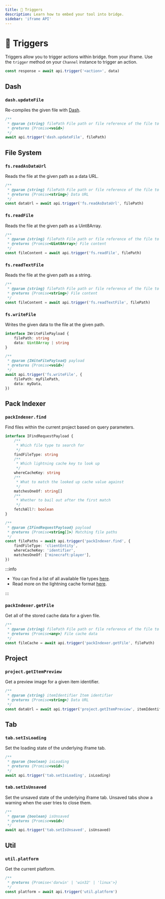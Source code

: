 ```yaml
---
title: 🚀 Triggers
description: Learn how to embed your tool into bridge.
sidebar: 'iframe API'
---
```


# 🚀 Triggers

Triggers allow you to trigger actions within bridge. from your iframe.
Use the `trigger` method on your `Channel` instance to trigger an action.

```ts
const response = await api.trigger('<action>', data)
```

## Dash

### `dash.updateFile`

Re-compiles the given file with [Dash](/guide/advanced/dash/index.html).

```ts
/**
 * @param {string} filePath File path or file reference of the file to re-compile
 * @returns {Promise<void>}
 */
await api.trigger('dash.updateFile', filePath)
```

## File System

### `fs.readAsDataUrl`

Reads the file at the given path as a data URL.

```ts
/**
 * @param {string} filePath File path or file reference of the file to read
 * @returns {Promise<string>} Data URL
 */
const dataUrl = await api.trigger('fs.readAsDataUrl', filePath)
```

### `fs.readFile`

Reads the file at the given path as a Uint8Array.

```ts
/**
 * @param {string} filePath File path or file reference of the file to read
 * @returns {Promise<Uint8Array>} File content
 */
const fileContent = await api.trigger('fs.readFile', filePath)
```

### `fs.readTextFile`

Reads the file at the given path as a string.

```ts
/**
 * @param {string} filePath File path or file reference of the file to read
 * @returns {Promise<string>} File content
 */
const fileContent = await api.trigger('fs.readTextFile', filePath)
```

### `fs.writeFile`

Writes the given data to the file at the given path.

```ts
interface IWriteFilePayload {
	filePath: string
	data: Uint8Array | string
}

/**
 * @param {IWiteFilePayload} payload
 * @returns {Promise<void>}
 */
await api.trigger('fs.writeFile', {
	filePath: myFilePath,
	data: myData,
})
```

## Pack Indexer

### `packIndexer.find`

Find files within the current project based on query parameters.

```ts
interface IFindRequestPayload {
	/**
	 * Which file type to search for
	 */
	findFileType: string
	/**
	 * Which lightning cache key to look up
	 */
	whereCacheKey: string
	/**
	 * What to match the looked up cache value against
	 */
	matchesOneOf: string[]
	/**
	 * Whether to bail out after the first match
	 */
	fetchAll?: boolean
}

/**
 * @param {IFindRequestPayload} payload
 * @returns {Promise<string[]>} Matching file paths
 */
const filePaths = await api.trigger('packIndexer.find', {
	findFileType: 'clientEntity',
	whereCacheKey: 'identifier',
	matchesOneOf: ['minecraft:player'],
})
```

:::info

-   You can find a list of all available file types [here](/extensions/misc/file-types.html).
-   Read more on the lightning cache format [here](/extensions/json/lightning-cache.html).

:::

### `packIndexer.getFile`

Get all of the stored cache data for a given file.

```ts
/**
 * @param {string} filePath File path or file reference of the file to get
 * @returns {Promise<any>} File cache data
 */
const fileCache = await api.trigger('packIndexer.getFile', filePath)
```

## Project

### `project.getItemPreview`

Get a preview image for a given item identifier.

```ts
/**
 * @param {string} itemIdentifier Item identifier
 * @returns {Promise<string>} Data URL
 */
const dataUrl = await api.trigger('project.getItemPreview', itemIdentifier)
```

## Tab

### `tab.setIsLoading`

Set the loading state of the underlying iframe tab.

```ts
/**
 * @param {boolean} isLoading
 * @returns {Promise<void>}
 */
await api.trigger('tab.setIsLoading', isLoading)
```

### `tab.setIsUnsaved`

Set the unsaved state of the underlying iframe tab. Unsaved tabs show a warning when the user tries to close them.

```ts
/**
 * @param {boolean} isUnsaved
 * @returns {Promise<void>}
 */
await api.trigger('tab.setIsUnsaved', isUnsaved)
```

## Util

### `util.platform`

Get the current platform.

```ts
/**
 * @returns {Promise<'darwin' | 'win32' | 'linux'>}
 */
const platform = await api.trigger('util.platform')
```
